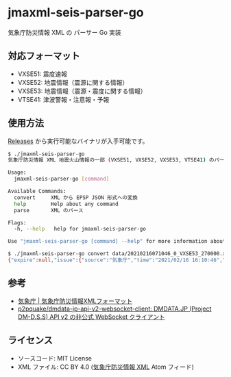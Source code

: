# jmaxml-seis-parser-go

気象庁防災情報 XML の パーサー Go 実装

## 対応フォーマット

- VXSE51: 震度速報
- VXSE52: 地震情報（震源に関する情報）
- VXSE53: 地震情報（震源・震度に関する情報）
- VTSE41: 津波警報・注意報・予報

## 使用方法

[Releases](https://github.com/p2pquake/jmaxml-seis-parser-go/releases) から実行可能なバイナリが入手可能です。

```sh
$ ./jmaxml-seis-parser-go
気象庁防災情報 XML 地震火山情報の一部 (VXSE51, VXSE52, VXSE53, VTSE41) のパーサ

Usage:
  jmaxml-seis-parser-go [command]

Available Commands:
  convert     XML から EPSP JSON 形式への変換
  help        Help about any command
  parse       XML のパース

Flags:
  -h, --help   help for jmaxml-seis-parser-go

Use "jmaxml-seis-parser-go [command] --help" for more information about a command.

$ ./jmaxml-seis-parser-go convert data/20210216071046_0_VXSE53_270000.xml
{"expire":null,"issue":{"source":"気象庁","time":"2021/02/16 16:10:46","type":"DetailScale","correct":"None"},"earthquake":{"time":"2021/02/16 16:07:00","hypocenter":{"name":"大阪府南部","latitude":34.3,"longitude":135.2,"depth":0,"magnitude":1.5},"maxScale":10,"domesticTsunami":"None","foreignTsunami":"Unknown"},"points":[{"pref":"和歌山県","addr":"和歌山市一番丁","scale":10,"isArea":false}]}
```

## 参考

- [気象庁 | 気象庁防災情報XMLフォーマット](http://xml.kishou.go.jp/)
- [p2pquake/dmdata-jp-api-v2-websocket-client: DMDATA.JP (Project DM-D.S.S) API v2 の非公式 WebSocket クライアント](https://github.com/p2pquake/dmdata-jp-api-v2-websocket-client)

## ライセンス

- ソースコード: MIT License
- XML ファイル: CC BY 4.0 ([気象庁防災情報 XML](http://xml.kishou.go.jp/xmlpull.html) Atom フィード)
